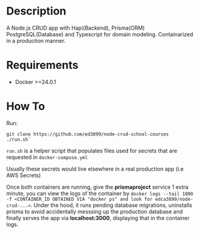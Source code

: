 # Description
A Node.js CRUD app with Hapi(Backend), Prisma(ORM) PostgreSQL(Database) and Typescript for domain modeling.
Containarized in a production manner.

# Requirements
- Docker >=24.0.1

# How To
Run:

```
git clone https://github.com/ed3899/node-crud-school-courses
./run.sh`
```

`run.sh` is a helper script that populates files used for secrets that are requested in `docker-compose.yml`

Usually these secrets would live elsewhere in a real production app (i.e AWS Secrets)

Once both containers are running, give the **prismaproject** service 1 extra minute, you can view the logs of the container by `docker logs --tail 1000 -f <CONTAINER_ID OBTAINED VIA "docker ps" and look for edca3899/node-crud-...>`. Under the hood, it runs pending database migrations, uninstalls prisma to avoid accidentally messsing up the production database and finally serves the app via **localhost:3000**, displaying that in the container logs.